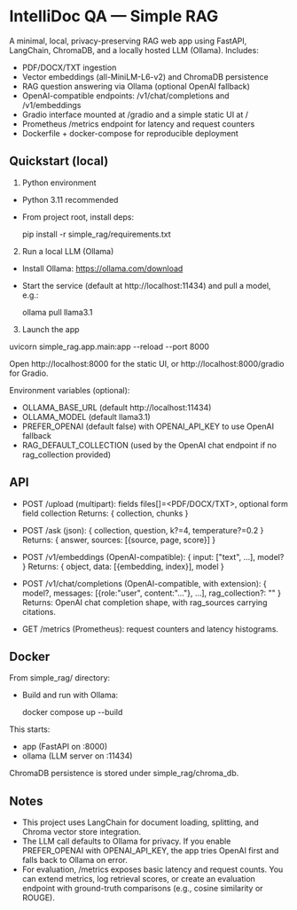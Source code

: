 # IntelliDoc QA — Simple RAG

A minimal, local, privacy-preserving RAG web app using FastAPI, LangChain, ChromaDB, and a locally hosted LLM (Ollama). Includes:
- PDF/DOCX/TXT ingestion
- Vector embeddings (all-MiniLM-L6-v2) and ChromaDB persistence
- RAG question answering via Ollama (optional OpenAI fallback)
- OpenAI-compatible endpoints: /v1/chat/completions and /v1/embeddings
- Gradio interface mounted at /gradio and a simple static UI at /
- Prometheus /metrics endpoint for latency and request counters
- Dockerfile + docker-compose for reproducible deployment

## Quickstart (local)

1) Python environment
- Python 3.11 recommended
- From project root, install deps:

  pip install -r simple_rag/requirements.txt

2) Run a local LLM (Ollama)
- Install Ollama: https://ollama.com/download
- Start the service (default at http://localhost:11434) and pull a model, e.g.:

  ollama pull llama3.1

3) Launch the app

  uvicorn simple_rag.app.main:app --reload --port 8000

Open http://localhost:8000 for the static UI, or http://localhost:8000/gradio for Gradio.

Environment variables (optional):
- OLLAMA_BASE_URL (default http://localhost:11434)
- OLLAMA_MODEL (default llama3.1)
- PREFER_OPENAI (default false) with OPENAI_API_KEY to use OpenAI fallback
- RAG_DEFAULT_COLLECTION (used by the OpenAI chat endpoint if no rag_collection provided)

## API

- POST /upload (multipart): fields files[]=<PDF/DOCX/TXT>, optional form field collection
  Returns: { collection, chunks }

- POST /ask (json): { collection, question, k?=4, temperature?=0.2 }
  Returns: { answer, sources: [{source, page, score}] }

- POST /v1/embeddings (OpenAI-compatible): { input: ["text", ...], model? }
  Returns: { object, data: [{embedding, index}], model }

- POST /v1/chat/completions (OpenAI-compatible, with extension):
  {
    model?,
    messages: [{role:"user", content:"..."}, ...],
    rag_collection?: "<collection>"
  }
  Returns: OpenAI chat completion shape, with rag_sources carrying citations.

- GET /metrics (Prometheus): request counters and latency histograms.

## Docker

From simple_rag/ directory:

- Build and run with Ollama:

  docker compose up --build

This starts:
- app (FastAPI on :8000)
- ollama (LLM server on :11434)

ChromaDB persistence is stored under simple_rag/chroma_db.

## Notes
- This project uses LangChain for document loading, splitting, and Chroma vector store integration.
- The LLM call defaults to Ollama for privacy. If you enable PREFER_OPENAI with OPENAI_API_KEY, the app tries OpenAI first and falls back to Ollama on error.
- For evaluation, /metrics exposes basic latency and request counts. You can extend metrics, log retrieval scores, or create an evaluation endpoint with ground-truth comparisons (e.g., cosine similarity or ROUGE).
